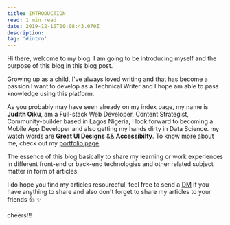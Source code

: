 ```yaml
---
title: INTRODUCTION
read: 1 min read
date: 2019-12-10T00:08:43.070Z
description: 
tag: '#intro'
---
```

Hi there, welcome to my blog. I am going to be introducing myself and the purpose of this blog in this blog post.

Growing up as a child, I've always loved writing and that has become a passion I want to develop as a Technical Writer and I hope am able to pass knowledge using this platform.

As you probably may have seen already on my index page, my name is **Judith Oiku**, am a Full-stack Web Developer, Content Strategist, Community-builder based in Lagos Nigeria, l look forward to becoming a Mobile App Developer and also getting my hands dirty in Data Science. my watch words are **Great UI Designs** && **Accessibilty**. To know more about me, check out my  [portfolio page](https://judyblogbeta.netlify.com/about).

The essence of this blog basically to share my learning or work experiences in different  front-end or back-end technologies and other related subject matter in form of articles.

I do hope you find my articles resourceful, feel free to send a [DM](https://twiiter.com/OseJudith) if you have anything to share and also don't forget to share my articles to your friends :+1: :sparkles:

cheers!!!



